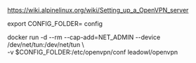 https://wiki.alpinelinux.org/wiki/Setting_up_a_OpenVPN_server

export CONFIG_FOLDER= config

docker run -d --rm --cap-add=NET_ADMIN --device /dev/net/tun:/dev/net/tun \\ \
    -v $CONFIG_FOLDER:/etc/openvpn/conf leadowl/openvpn
